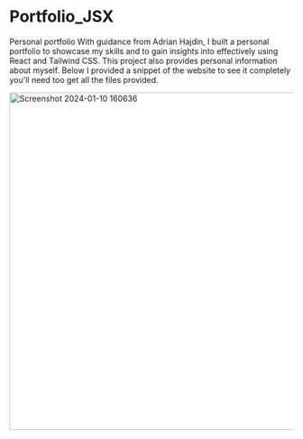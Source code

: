 # Portfolio_JSX
Personal portfolio
With guidance from Adrian Hajdin, I built a personal portfolio to showcase my skills and to gain insights into effectively using React and Tailwind CSS. This project also provides personal information about myself. Below I provided a snippet of the website to see it completely you'll need too get all the files provided. 


<img width="599" alt="Screenshot 2024-01-10 160636" src="https://github.com/DannyGaray/Portfolio_JSX/assets/151074835/65ec8c21-3550-494f-b771-10e0580331f8">
